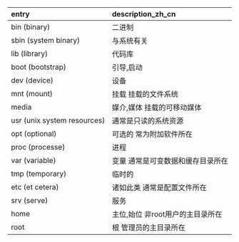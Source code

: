 | entry                       | description_zh_cn   |
| :-------------------------- | :------------------ |
| bin (binary)                | 二进制                 |
| sbin (system binary)        | 与系统有关               |
| lib (library)               | 代码库                 |
| boot (bootstrap)            | 引导,启动               |
| dev (device)                | 设备                  |
| mnt (mount)                 | 挂载 挂载的文件系统          |
| media                       | 媒介,媒体 挂载的可移动媒体      |
| usr (unix system resources) | 通常是只读的系统资源          |
| opt (optional)              | 可选的 常为附加软件所在        |
| proc (processe)             | 进程                  |
| var (variable)              | 变量 通常是可变数据和缓存目录所在   |
| tmp (temporary)             | 临时的                 |
| etc (et cetera)             | 诸如此类 通常是配置文件所在      |
| srv (serve)                 | 服务                  |
| home                        | 主位,始位 非root用户的主目录所在 |
| root                        | 根 管理员的主目录所在         |